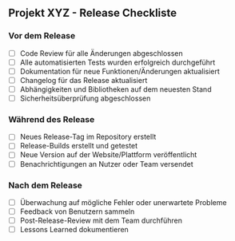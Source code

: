 ## Projekt XYZ - Release Checkliste

### Vor dem Release

- [ ] Code Review für alle Änderungen abgeschlossen
- [ ] Alle automatisierten Tests wurden erfolgreich durchgeführt
- [ ] Dokumentation für neue Funktionen/Änderungen aktualisiert
- [ ] Changelog für das Release aktualisiert
- [ ] Abhängigkeiten und Bibliotheken auf dem neuesten Stand
- [ ] Sicherheitsüberprüfung abgeschlossen

### Während des Release

- [ ] Neues Release-Tag im Repository erstellt
- [ ] Release-Builds erstellt und getestet
- [ ] Neue Version auf der Website/Plattform veröffentlicht
- [ ] Benachrichtigungen an Nutzer oder Team versendet

### Nach dem Release

- [ ] Überwachung auf mögliche Fehler oder unerwartete Probleme
- [ ] Feedback von Benutzern sammeln
- [ ] Post-Release-Review mit dem Team durchführen
- [ ] Lessons Learned dokumentieren

